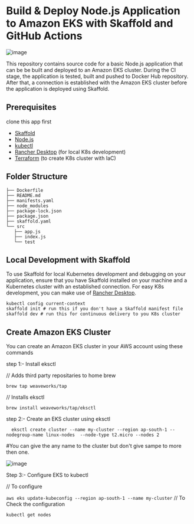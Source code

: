 # Build & Deploy Node.js Application to Amazon EKS with Skaffold and GitHub Actions

![image](https://github.com/gautam0101/Sakfoold/assets/101164301/a4254879-e0f5-4cf2-af9e-ba0795533657)


This repository contains source code for a basic Node.js application that can be be built and deployed to an Amazon EKS cluster. During the CI stage, the application is tested, built and pushed to Docker Hub repository. After that, a connection is established with the Amazon EKS cluster before the application is deployed using Skaffold.

## Prerequisites
  
   clone this app first

* [Skaffold](https://skaffold-latest.firebaseapp.com/)
* [Node.js](https://nodejs.org/)
* [kubectl](https://kubernetes.io/docs/tasks/tools/)
* [Rancher Desktop](https://rancherdesktop.io/) (for local K8s development)
* [Terraform](https://learn.hashicorp.com/tutorials/terraform/install-cli) (to create K8s cluster with IaC)

## Folder Structure

```
├── Dockerfile
├── README.md
├── manifests.yaml
├── node_modules
├── package-lock.json
├── package.json
├── skaffold.yaml
└── src
   ├── app.js
   ├── index.js
   └── test
```

## Local Development with Skaffold
To use Skaffold for local Kubernetes development and debugging on your application, ensure that you have Skaffold installed on your machine and a Kubernetes cluster with an established connection. For easy K8s development, you can make use of [Rancher Desktop](https://rancherdesktop.io/).

```
kubectl config current-context
skaffold init # run this if you don't have a Skaffold manifest file
skaffold dev # run this for continuous delivery to you K8s cluster 
```

## Create Amazon EKS Cluster
You can create an Amazon EKS cluster in your AWS account using these commands

   step 1:- Install eksctl

// Adds third party repositaries to home brew

`brew tap weaveworks/tap`

// Installs eksctl

`brew install weaveworks/tap/eksctl`

step 2:- Create an EKS cluster using eksctl

`  eksctl create cluster --name my-cluster --region ap-south-1 --nodegroup-name linux-nodes  --node-type t2.micro --nodes 2`

#You can give the any name to the cluster but don't give sampe to more then one.

![image](https://github.com/gautam0101/Sakfoold/assets/101164301/c12f24af-6b09-4acd-8854-da2b60ce08aa)


Step 3:- Configure EKS to kubectl

// To configure

`aws eks update-kubeconfig --region ap-south-1 --name my-cluster` // To Check the configuration

`kubectl get nodes`
